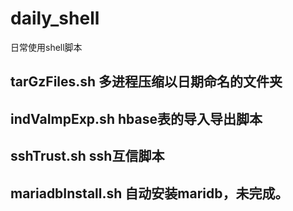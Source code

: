 # daily_shell
日常使用shell脚本
## tarGzFiles.sh 多进程压缩以日期命名的文件夹
## indVaImpExp.sh hbase表的导入导出脚本
## sshTrust.sh ssh互信脚本
## mariadbInstall.sh 自动安装maridb，未完成。
